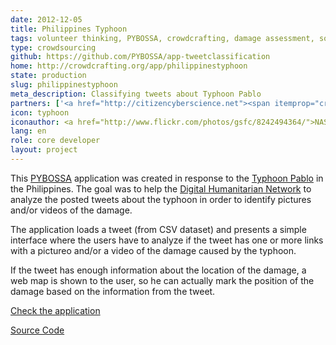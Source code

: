```yaml
---
date: 2012-12-05
title: Philippines Typhoon
tags: volunteer thinking, PYBOSSA, crowdcrafting, damage assessment, social
type: crowdsourcing
github: https://github.com/PYBOSSA/app-tweetclassification
home: http://crowdcrafting.org/app/philippinestyphoon
state: production
slug: philippinestyphoon
meta_description: Classifying tweets about Typhoon Pablo
partners: ['<a href="http://citizencyberscience.net"><span itemprop="creator">Citizen Cyberscience Centre</span></a>', '<a href="http://irevolution.net/2012/12/05/digital-response-to-typhoon-philippines/"><span itemprop="creator">The Digital Humanitarian Network</span></a>']
icon: typhoon
iconauthor: <a href="http://www.flickr.com/photos/gsfc/8242494364/">NASA</a>
lang: en
role: core developer
layout: project
---
```


This [PYBOSSA](http://daniellombrana.es/pybossa.html) application was created in response to the [Typhoon Pablo](https://en.wikipedia.org/wiki/Typhoon_Bopha_%282012%29) in the Philippines. The goal was to help the [Digital Humanitarian Network](http://irevolution.net/2012/12/05/digital-response-to-typhoon-philippines/) to analyze the posted tweets about the typhoon in order to identify pictures and/or videos of the damage.

The application loads a tweet (from CSV dataset) and presents a simple interface where the users have to analyze if the tweet has one or more links with a pictureo and/or a video of the damage caused by the typhoon. 

If the tweet has enough information about the location of the damage, a web map is shown to the user, so he can actually mark the position of the damage based on the information from the tweet.

[Check the application](http://crowdcrafting.org/app/philippinestyphoon)


[Source Code](https://github.com/PYBOSSA/app-tweetclassification)
